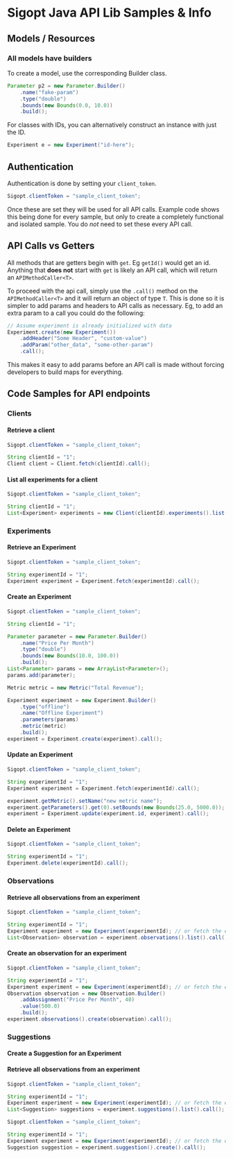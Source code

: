 # Sigopt Java API Lib Samples & Info

## Models / Resources

### All models have builders

To create a model, use the corresponding Builder class.

```java
Parameter p2 = new Parameter.Builder()
    .name("fake-param")
    .type("double")
    .bounds(new Bounds(0.0, 10.0))
    .build();
```

For classes with IDs, you can alternatively construct an instance with just the ID.

```java
Experiment e = new Experiment("id-here");
```

## Authentication

Authentication is done by setting your `client_token`.

```java
Sigopt.clientToken = "sample_client_token";
```

Once these are set they will be used for all API calls. Example code shows this being done for every sample, but only to create a completely functional and isolated sample. You do *not* need to set these every API call.


## API Calls vs Getters

All methods that are getters begin with `get`. Eg `getId()` would get an id. Anything that **does not** start with `get` is likely an API call, which will return an `APIMethodCaller<T>`.

To proceed with the api call, simply use the `.call()` method on the `APIMethodCaller<T>` and it will return an object of type `T`. This is done so it is simpler to add params and headers to API calls as necessary. Eg, to add an extra param to a call you could do the following:

```java
// Assume experiment is already initialized with data
Experiment.create(new Experiment())
    .addHeader("Some Header", "custom-value")
    .addParam("other_data", "some-other-param")
    .call();
```

This makes it easy to add params before an API call is made without forcing developers to build maps for everything.


## Code Samples for API endpoints


### Clients

#### Retrieve a client

```java
Sigopt.clientToken = "sample_client_token";

String clientId = "1";
Client client = Client.fetch(clientId).call();
```

#### List all experiments for a client

```java
Sigopt.clientToken = "sample_client_token";

String clientId = "1";
List<Experiment> experiments = new Client(clientId).experiments().list().call();
```


### Experiments

#### Retrieve an Experiment

```java
Sigopt.clientToken = "sample_client_token";

String experimentId = "1";
Experiment experiment = Experiment.fetch(experimentId).call();
```

#### Create an Experiment

```java
Sigopt.clientToken = "sample_client_token";

String clientId = "1";

Parameter parameter = new Parameter.Builder()
    .name("Price Per Month")
    .type("double")
    .bounds(new Bounds(10.0, 100.0))
    .build();
List<Parameter> params = new ArrayList<Parameter>();
params.add(parameter);

Metric metric = new Metric("Total Revenue");

Experiment experiment = new Experiment.Builder()
    .type("offline")
    .name("Offline Experiment")
    .parameters(params)
    .metric(metric)
    .build();
experiment = Experiment.create(experiment).call();
```

#### Update an Experiment

```java
Sigopt.clientToken = "sample_client_token";

String experimentId = "1";
Experiment experiment = Experiment.fetch(experimentId).call();

experiment.getMetric().setName("new metric name");
experiment.getParameters().get(0).setBounds(new Bounds(25.0, 5000.0));
experiment = Experiment.update(experiment.id, experiment).call();
```

#### Delete an Experiment

```java
Sigopt.clientToken = "sample_client_token";

String experimentId = "1";
Experiment.delete(experimentId).call();
```


### Observations

#### Retrieve all observations from an experiment

```java
Sigopt.clientToken = "sample_client_token";

String experimentId = "1";
Experiment experiment = new Experiment(experimentId); // or fetch the experiment via api.
List<Observation> observation = experiment.observations().list().call();
```

#### Create an observation for an experiment

```java
Sigopt.clientToken = "sample_client_token";

String experimentId = "1";
Experiment experiment = new Experiment(experimentId); // or fetch the experiment via api.
Observation observation = new Observation.Builder()
    .addAssignment("Price Per Month", 40)
    .value(500.0)
    .build();
experiment.observations().create(observation).call();
```


### Suggestions

#### Create a Suggestion for an Experiment

#### Retrieve all observations from an experiment

```java
Sigopt.clientToken = "sample_client_token";

String experimentId = "1";
Experiment experiment = new Experiment(experimentId); // or fetch the experiment via api.
List<Suggestion> suggestions = experiment.suggestions().list().call();
```

```java
Sigopt.clientToken = "sample_client_token";

String experimentId = "1";
Experiment experiment = new Experiment(experimentId); // or fetch the experiment via api.
Suggestion suggestion = experiment.suggestion().create().call();
```
